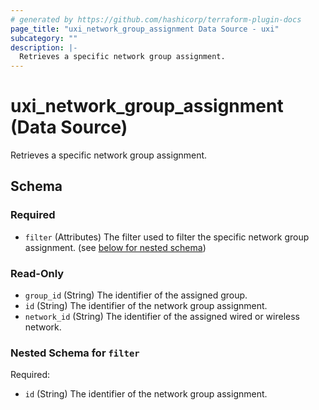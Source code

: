 ```yaml
---
# generated by https://github.com/hashicorp/terraform-plugin-docs
page_title: "uxi_network_group_assignment Data Source - uxi"
subcategory: ""
description: |-
  Retrieves a specific network group assignment.
---
```


# uxi_network_group_assignment (Data Source)

Retrieves a specific network group assignment.



<!-- schema generated by tfplugindocs -->
## Schema

### Required

- `filter` (Attributes) The filter used to filter the specific network group assignment. (see [below for nested schema](#nestedatt--filter))

### Read-Only

- `group_id` (String) The identifier of the assigned group.
- `id` (String) The identifier of the network group assignment.
- `network_id` (String) The identifier of the assigned wired or wireless network.

<a id="nestedatt--filter"></a>
### Nested Schema for `filter`

Required:

- `id` (String) The identifier of the network group assignment.
